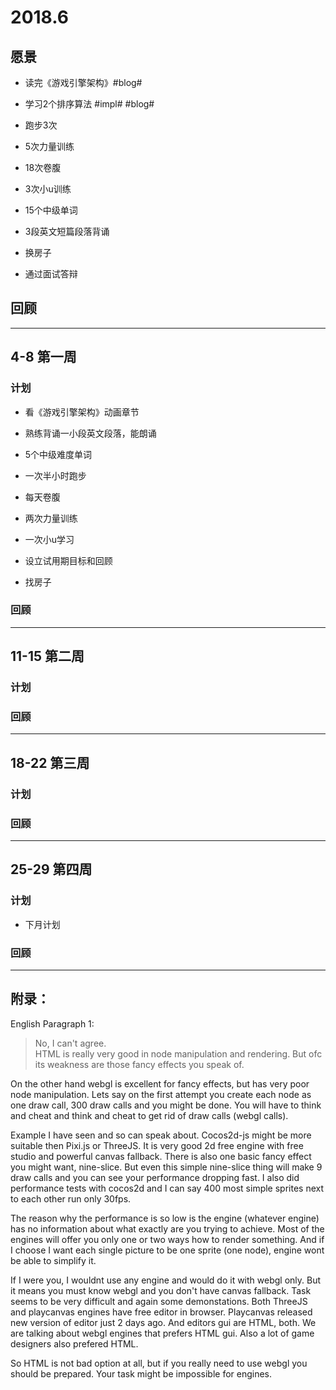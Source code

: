 # 2018.6
## 愿景
* 读完《游戏引擎架构》#blog#
* 学习2个排序算法 #impl# #blog#
* 跑步3次
* 5次力量训练
* 18次卷腹
* 3次小u训练
* 15个中级单词
* 3段英文短篇段落背诵

* 换房子
* 通过面试答辩

## 回顾

-------------

## 4-8 第一周
### 计划
* 看《游戏引擎架构》动画章节
* 熟练背诵一小段英文段落，能朗诵
* 5个中级难度单词
* 一次半小时跑步
* 每天卷腹
* 两次力量训练
* 一次小u学习

* 设立试用期目标和回顾
* 找房子

### 回顾

-------------

## 11-15 第二周
### 计划
### 回顾

-------------

## 18-22 第三周
### 计划
### 回顾

-------------

## 25-29 第四周
### 计划
* 下月计划
### 回顾



---------------

## 附录：
English Paragraph 1:

> No, I can't agree.  
HTML is really very good in node manipulation and rendering. But ofc its weakness are those fancy effects you speak of.

On the other hand webgl is excellent for fancy effects, but has very poor node manipulation. Lets say on the first attempt you create each node as one draw call, 300 draw calls and you might be done. You will have to think and cheat and think and cheat to get rid of draw calls (webgl calls).

Example I have seen and so can speak about. Cocos2d-js might be more suitable then Pixi.js or ThreeJS. It is very good 2d free engine with free studio and powerful canvas fallback. There is also one basic fancy effect you might want, nine-slice. But even this simple nine-slice thing will make 9 draw calls and you can see your performance dropping fast. I also did performance tests with cocos2d and I can say 400 most simple sprites next to each other run only 30fps.

The reason why the performance is so low is the engine (whatever engine) has no information about what exactly are you trying to achieve. Most of the engines will offer you only one or two ways how to render something. And if I choose I want each single picture to be one sprite (one node), engine wont be able to simplify it.

If I were you, I wouldnt use any engine and would do it with webgl only. But it means you must know webgl and you don't have canvas fallback. Task seems to be very difficult and again some demonstations. Both ThreeJS and playcanvas engines have free editor in browser. Playcanvas released new version of editor just 2 days ago. And editors gui are HTML, both. We are talking about webgl engines that prefers HTML gui. Also a lot of game designers also prefered HTML.

So HTML is not bad option at all, but if you really need to use webgl you should be prepared. Your task might be impossible for engines.